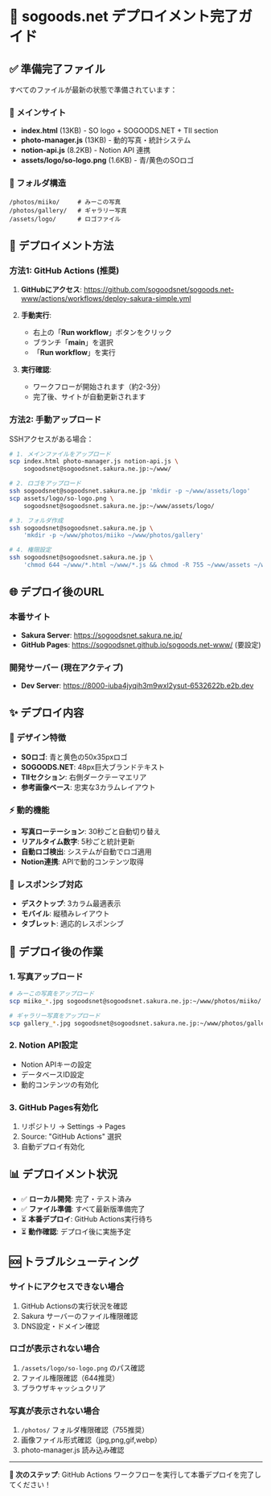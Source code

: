# 🚀 sogoods.net デプロイメント完了ガイド

## ✅ 準備完了ファイル

すべてのファイルが最新の状態で準備されています：

### 🎨 **メインサイト**
- **index.html** (13KB) - SO logo + SOGOODS.NET + TII section
- **photo-manager.js** (13KB) - 動的写真・統計システム  
- **notion-api.js** (8.2KB) - Notion API 連携
- **assets/logo/so-logo.png** (1.6KB) - 青/黄色のSOロゴ

### 📁 **フォルダ構造**
```
/photos/miiko/     # みーこの写真
/photos/gallery/   # ギャラリー写真
/assets/logo/      # ロゴファイル
```

## 🚀 デプロイメント方法

### **方法1: GitHub Actions (推奨)**

1. **GitHubにアクセス**:
   https://github.com/sogoodsnet/sogoods.net-www/actions/workflows/deploy-sakura-simple.yml

2. **手動実行**:
   - 右上の「**Run workflow**」ボタンをクリック
   - ブランチ「**main**」を選択
   - 「**Run workflow**」を実行

3. **実行確認**:
   - ワークフローが開始されます（約2-3分）
   - 完了後、サイトが自動更新されます

### **方法2: 手動アップロード**

SSHアクセスがある場合：

```bash
# 1. メインファイルをアップロード
scp index.html photo-manager.js notion-api.js \
    sogoodsnet@sogoodsnet.sakura.ne.jp:~/www/

# 2. ロゴをアップロード
ssh sogoodsnet@sogoodsnet.sakura.ne.jp 'mkdir -p ~/www/assets/logo'
scp assets/logo/so-logo.png \
    sogoodsnet@sogoodsnet.sakura.ne.jp:~/www/assets/logo/

# 3. フォルダ作成
ssh sogoodsnet@sogoodsnet.sakura.ne.jp \
    'mkdir -p ~/www/photos/miiko ~/www/photos/gallery'

# 4. 権限設定
ssh sogoodsnet@sogoodsnet.sakura.ne.jp \
    'chmod 644 ~/www/*.html ~/www/*.js && chmod -R 755 ~/www/assets ~/www/photos'
```

## 🌐 デプロイ後のURL

### **本番サイト**
- **Sakura Server**: https://sogoodsnet.sakura.ne.jp/
- **GitHub Pages**: https://sogoodsnet.github.io/sogoods.net-www/ (要設定)

### **開発サーバー** (現在アクティブ)
- **Dev Server**: https://8000-iuba4jyqih3m9wxl2ysut-6532622b.e2b.dev

## ✨ デプロイ内容

### 🎨 **デザイン特徴**
- **SOロゴ**: 青と黄色の50x35pxロゴ
- **SOGOODS.NET**: 48px巨大ブランドテキスト
- **TIIセクション**: 右側ダークテーマエリア
- **参考画像ベース**: 忠実な3カラムレイアウト

### ⚡ **動的機能**
- **写真ローテーション**: 30秒ごと自動切り替え
- **リアルタイム数字**: 5秒ごと統計更新
- **自動ロゴ検出**: システムが自動でロゴ適用
- **Notion連携**: APIで動的コンテンツ取得

### 📱 **レスポンシブ対応**
- **デスクトップ**: 3カラム最適表示
- **モバイル**: 縦積みレイアウト
- **タブレット**: 適応的レスポンシブ

## 🔧 デプロイ後の作業

### 1. **写真アップロード**
```bash
# みーこの写真をアップロード
scp miiko_*.jpg sogoodsnet@sogoodsnet.sakura.ne.jp:~/www/photos/miiko/

# ギャラリー写真をアップロード
scp gallery_*.jpg sogoodsnet@sogoodsnet.sakura.ne.jp:~/www/photos/gallery/
```

### 2. **Notion API設定**
- Notion APIキーの設定
- データベースID設定
- 動的コンテンツの有効化

### 3. **GitHub Pages有効化**
1. リポジトリ → Settings → Pages
2. Source: "GitHub Actions" 選択
3. 自動デプロイ有効化

## 📊 デプロイメント状況

- ✅ **ローカル開発**: 完了・テスト済み
- ✅ **ファイル準備**: すべて最新版準備完了  
- ⏳ **本番デプロイ**: GitHub Actions実行待ち
- ⏳ **動作確認**: デプロイ後に実施予定

## 🆘 トラブルシューティング

### **サイトにアクセスできない場合**
1. GitHub Actionsの実行状況を確認
2. Sakura サーバーのファイル権限確認 
3. DNS設定・ドメイン確認

### **ロゴが表示されない場合**  
1. `/assets/logo/so-logo.png` のパス確認
2. ファイル権限確認（644推奨）
3. ブラウザキャッシュクリア

### **写真が表示されない場合**
1. `/photos/` フォルダ権限確認（755推奨）
2. 画像ファイル形式確認（jpg,png,gif,webp）
3. photo-manager.js 読み込み確認

---

**🎯 次のステップ**: GitHub Actions ワークフローを実行して本番デプロイを完了してください！
